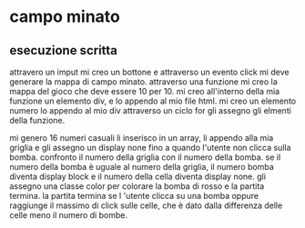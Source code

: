 # campo minato
## esecuzione scritta
attravero un imput mi creo un bottone e attraverso un evento click mi deve generare la mappa di campo minato.
attraverso una funzione mi creo la mappa del gioco che deve essere 10 per 10.
mi creo all'interno della mia funzione un elemento div, e lo appendo al mio file html.
mi creo un elemento numero lo appendo al mio div
attraverso un ciclo for gli assegno gli elmenti della funzione.
 
mi genero 16 numeri casuali li inserisco in un array,
li appendo alla mia griglia e gli assegno un display none fino a quando l'utente non  clicca sulla bomba.
confronto il numero della griglia con il numero della bomba.
se il numero della bomba è uguale al numero della griglia, il numero bomba diventa display block e il numero della cella diventa display none.
gli assegno una classe color per colorare la bomba di rosso e la partita termina.
la partita termina se l 'utente clicca su una bomba oppure raggiunge il massimo di click sulle celle, che è dato dalla differenza delle celle meno 
il numero di bombe.